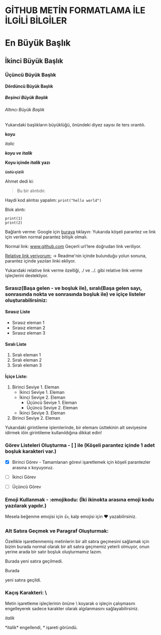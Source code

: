 # GİTHUB METİN FORMATLAMA İLE İLGİLİ BİLGİLER

# En Büyük Başlık
## İkinci Büyük Başlık
### Üçüncü Büyük Başlık
#### Dördüncü Büyük Başlık
##### Beşinci Büyük Başlık
###### Altıncı Büyük Başlık
Yukarıdaki başlıkların büyüklüğü, önündeki diyez sayısı ile ters orantılı.


**koyu**


*italic*


***koyu ve italik***


**Koyu içinde *italik* yazı**


~~üstü çizili~~


Ahmet dedi ki:
>Bu bir alıntıdır.



Haydi kod alıntısı yapalım:
 `print("hello world")`


 Blok alıntı:
```
print(1)
print(2)
```

Bağlantı verme:
Google için [buraya](https://www.google.com) tıklayın:
Yukarıda köşeli parantez ve link için verilen normal parantez bitişik olmalı.


Normal link: www.github.com   Geçerli url'lere doğrudan link veriliyor.

[Relative link veriyorum:](main.py) -> Readme'nin içinde bulunduğu yolun sonuna, parantez içinde yazılan linki ekliyor.

Yukarıdaki relative link verme özelliği, ./ ve ../. gibi relative link verme işleçlerini destekliyor.

### Sırasız(Başa gelen - ve boşluk ile), sıralı(Başa gelen sayı, sonrasında nokta ve sonrasında boşluk ile) ve içiçe listeler oluşturabilirsiniz:
#### Sırasız Liste
- Sırasız eleman 1
- Sırasız eleman 2
- Sırasız eleman 3

#### Sıralı Liste
1. Sıralı eleman 1
2. Sıralı eleman 2
3. Sıralı eleman 3

#### İçiçe Liste:
1. Birinci Seviye 1. Eleman
    - İkinci Seviye 1. Eleman
    - İkinci Seviye 2. Eleman 
      - Üçüncü Seviye 1. Eleman
      - Üçüncü Seviye 2. Eleman
    - İkinci Seviye 3. Eleman
2. Birinci Seviye 2. Eleman

Yukarıdaki girintileme işlemlerinde, bir elemanı üsttekinin alt seviyesine idirmek iöin girintileme kullanıldığına dikkat edin!

### Görev Listeleri Oluşturma - [ ] ile (Köşeli parantez içinde 1 adet boşluk karakteri var.)
- [x] Birinci Görev - Tamamlanan görevi işaretlemek için köşeli parantezler arasına x koyuyoruz.
- [ ] İkinci Görev
- [ ] Üçüncü Görev


### Emoji Kullanmak -   :emojikodu: (İki ikinokta arasına emoji kodu yazılarak yapılır.)
Mesela beğenme emojisi için :+1:, kalp emojisi için :heart: yazabilirsiniz.

### Alt Satıra Geçmek ve Paragraf Oluşturmak:
Özellikle işaretlenmemiş metinlerin bir alt satıra geçmesini sağlamak için bizim burada normal olarak bir alt satıra geçmemiz
yeterli olmuyor, onun yerine arada bir satır boşluk oluşturmamız lazım.

Burada 
yeni satıra geçilmedi.

Burada

yeni satıra geçildi.

### Kaçış Karakteri:  \
Metin işaretleme işleçlerinin önüne  \  koyarak o işleçin çalışmasını engelleyerek sadece karakter olarak algılanmasını sağlayabilirsiniz.

*italik*

\*italik\* engellendi, * işareti göründü.
 

